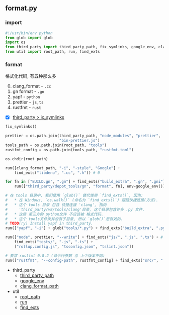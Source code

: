 ## format.py

### import 
``` py
#!/usr/bin/env python
from glob import glob
import os
from third_party import third_party_path, fix_symlinks, google_env, clang_format_path
from util import root_path, run, find_exts

```

### format

格式化代码, 有五种那么多

0. clang_format - `.cc`
1. gn format - `.gn`
2. yapf - `python`
3. prettier - `js,ts`
4. rustfmt - `rust`

- [x] [third_party > ix_symlinks](./tools/third_party.md#fix_symlinks)

``` py
fix_symlinks()

prettier = os.path.join(third_party_path, "node_modules", "prettier",
                        "bin-prettier.js")
tools_path = os.path.join(root_path, "tools")
rustfmt_config = os.path.join(tools_path, "rustfmt.toml")

os.chdir(root_path)

run([clang_format_path, "-i", "-style", "Google"] +
    find_exts("libdeno", ".cc", ".h")) # 0

for fn in ["BUILD.gn", ".gn"] + find_exts("build_extra", ".gn", ".gni"):
    run(["third_party/depot_tools/gn", "format", fn], env=google_env()) # 1

# 在 tools 目录中, 我们使用 `glob()` 替代使用 `find_exts()`, 因为:
#   * 在 Windows, `os.walk()` (命名为 `find_exts()`) 跟随快捷连接(方式).
#   * 这个 tools 目录 包含 快捷连接 'clang', 指向
#     'third_party/v8/tools/clang'目录, 这个目录包含许多 .py 文件.
#   * 这些 第三方的 python文件 不应该被 格式代码.
#   * 这个 tools文件夹并没有子目录, 所以 `glob()`是有效的.
# TODO(ry) Install yapf in third_party.
run(["yapf", "-i"] + glob("tools/*.py") + find_exts("build_extra", ".py")) # 2

run(["node", prettier, "--write"] + find_exts("js/", ".js", ".ts") + # 3
    find_exts("tests/", ".js", ".ts") +
    ["rollup.config.js", "tsconfig.json", "tslint.json"])

# 要求 rustfmt 0.8.2 (命令行参数 与 上个版本不同)
run(["rustfmt", "--config-path", rustfmt_config] + find_exts("src/", ".rs")) # 4

```

- third_party
    - [third_party_path](./tools/third_party.md#paths)
    - [google_env](./tools/third_party.md#google_env)
    - [clang_format_path](./tools/third_party.md#paths)
- util
    - [root_path](./tools/util.md#import)
    - [run](./tools/util.md#run)
    - [find_exts](./tools/util.md#find_exts)